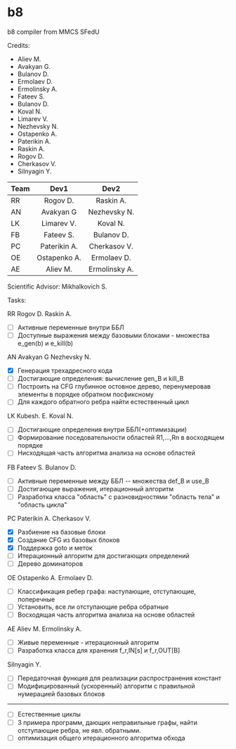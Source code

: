 # b8
b8 compiler from MMCS SFedU


Credits:
- Aliev M.
- Avakyan G.
- Bulanov D.
- Ermolaev D.
- Ermolinsky A.
- Fateev S.
- Bulanov D.
- Koval N.
- Limarev V.
- Nezhevsky N.
- Ostapenko A.
- Paterikin A.
- Raskin A.
- Rogov D.
- Cherkasov V.
- Silnyagin Y.


| Team          | Dev1          | Dev2           | 
| ------------- |:-------------:| :-------------:| 
| RR            | Rogov D.      | Raskin A.      |
| AN            | Avakyan G     | Nezhevsky N.   |
| LK            | Limarev V.    | Koval N.       |
| FB            | Fateev S.     | Bulanov D.     |
| PC            | Paterikin A.  | Cherkasov V.   |
| OE            | Ostapenko A.  | Ermolaev D.    |
| AE            | Aliev M.      | Ermolinsky A.  |


Scientific Advisor: Mikhalkovich S.

Tasks:

RR  Rogov D.    Raskin A.
- [ ] Активные переменные внутри ББЛ
- [ ] Доступные выражения между базовыми блоками - множества e_gen(b) и e_kill(b)

AN  Avakyan G   Nezhevsky N.
- [x] Генерация трехадресного кода 
- [ ] Достигающие определения: вычисление gen_B и kill_B
- [ ] Построить на CFG глубинное остовное дерево, перенумеровав элементы в порядке обратном посфиксному
- [ ] Для каждого обратного ребра найти естественный цикл

LK  Kubesh. E.  Koval N.
- [ ] Достигающие определения внутри ББЛ(+оптимизации)
- [ ] Формирование поседовательности областей R1,...,Rn в восходящем порядке
- [ ] Нисходящая часть алгоритма анализа на основе областей

FB  Fateev S.   Bulanov D.
- [ ] Активные переменные между ББЛ -- множества def_B и use_B
- [ ]  Достигающие выражения, итерационный алгоритм
- [ ] Разработка класса "область" с разновидностями "область тела" и "область цикла"

PC  Paterikin A.    Cherkasov V.
- [x] Разбиение на базовые блоки
- [x] Создание CFG из базовых блоков 
- [x] Поддержка goto и меток
- [ ] Итерационный алгоритм для достигающих определений
- [ ]  Дерево доминаторов 

OE  Ostapenko A.    Ermolaev D.
- [ ]  Классификация ребер графа: наступающие, отступающие, поперечные
- [ ]  Установить, все ли отступающие ребра обратные
- [ ] Восходящая часть алгоритма анализа на основе областей

AE  Aliev M.    Ermolinsky A.
- [ ] Живые переменные - итерационный алгоритм
- [ ] Разработка класса для хранения f_r,IN[s] и f_r,OUT[B]

Silnyagin Y.
- [ ] Передаточная функция для реализации распространения констант
- [ ] Модифицированный (ускоренный) алгоритм с правильной нумерацией базовых блоков

-------------------
- [ ]  Естественные циклы
- [ ] 3 примера программ, дающих неправильные графы, найти отступающие ребра, не явл. обратными.
- [ ] оптимизация общего итерационного алгоритма обхода
